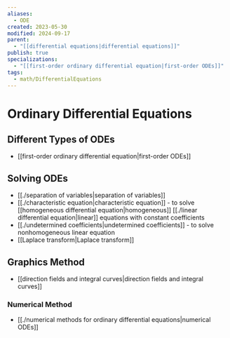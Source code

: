 ```yaml
---
aliases:
  - ODE
created: 2023-05-30
modified: 2024-09-17
parent:
  - "[[differential equations|differential equations]]"
publish: true
specializations:
  - "[[first-order ordinary differential equation|first-order ODEs]]"
tags:
  - math/DifferentialEquations
---
```


# Ordinary Differential Equations

## Different Types of ODEs
- [[first-order ordinary differential equation|first-order ODEs]]

## Solving ODEs
- [[./separation of variables|separation of variables]]
- [[./characteristic equation|characteristic equation]] - to solve [[homogeneous differential equation|homogeneous]] [[./linear differential equation|linear]] equations with constant coefficients
- [[./undetermined coefficients|undetermined coefficients]] - to solve nonhomogeneous linear equation
- [[Laplace transform|Laplace transform]]

## Graphics Method
- [[direction fields and integral curves|direction fields and integral curves]]

### Numerical Method
- [[./numerical methods for ordinary differential equations|numerical ODEs]]